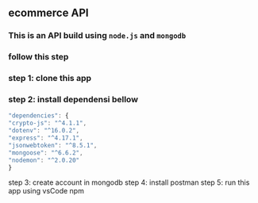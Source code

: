 ## ecommerce API

### This is an API build using `node.js` and `mongodb`
### follow this step
### step 1: clone this app
### step 2: install dependensi bellow

```javascript
"dependencies": {
"crypto-js": "^4.1.1",
"dotenv": "^16.0.2",
"express": "^4.17.1",
"jsonwebtoken": "^8.5.1",
"mongoose": "^6.6.2",
"nodemon": "^2.0.20"
}
```

step 3: create account in mongodb
step 4: install postman
step 5: run this app using vsCode npm
